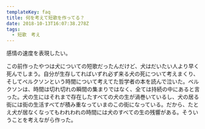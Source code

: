 ```yaml
---
templateKey: faq
title: 何を考えて短歌を作ってる？
date: 2018-10-13T16:07:38.278Z
tags:
  - 短歌　考え
---
```

感情の速度を表現したい。

この前作ったやつは犬についての短歌だったんだけど、犬はだいたい人より早く死んでしまう。自分が生存してればいずれ必ず来る犬の死について考えまくり、そしてベルクソンという時間について考えてた哲学者の本を読んで泣いた。ベルクソンは、時間は切れ切れの瞬間の集まりではなく、全ては持続の中にあると言った。犬の生にはそれまで存在したすべての犬の生が渦巻いているし、犬の居る街には街の生活すべてが積み重なっていまのこの街になっている。だから、たとえ犬が居なくなってもわれわれの時間には犬のすべての生の残響がある。そういうことを考えながら作った。
